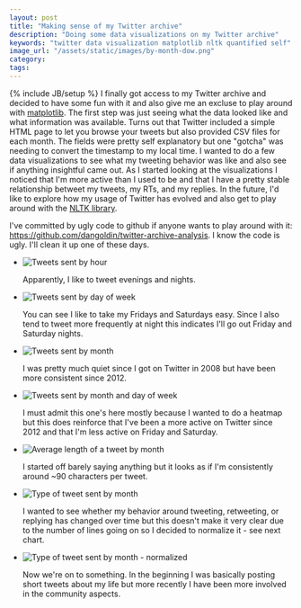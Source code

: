 ```yaml
---
layout: post
title: "Making sense of my Twitter archive"
description: "Doing some data visualizations on my Twitter archive"
keywords: "twitter data visualization matplotlib nltk quantified self"
image_url: "/assets/static/images/by-month-dow.png"
category: 
tags:
---
```

{% include JB/setup %}
I finally got access to my Twitter archive and decided to have some fun with it and also give me an excluse to play around with <a href="http://matplotlib.org/">matplotlib</a>. The first step was just seeing what the data looked like and what information was available. Turns out that Twitter included a simple HTML page to let you browse your tweets but also provided CSV files for each month. The fields were pretty self explanatory but one "gotcha" was needing to convert the timestamp to my local time. I wanted to do a few data visualizations to see what my tweeting behavior was like and also see if anything insightful came out. As I started looking at the visualizations I noticed that I'm more active than I used to be and that I have a pretty stable relationship betweet my tweets, my RTs, and my replies. In the future, I'd like to explore how my usage of Twitter has evolved and also get to play around with the <a href="http://nltk.org/">NLTK library</a>.

I've committed by ugly code to github if anyone wants to play around with it: <a href="https://github.com/dangoldin/twitter-archive-analysis">https://github.com/dangoldin/twitter-archive-analysis</a>. I know the code is ugly. I'll clean it up one of these days.

<ul class="thumbnails">
  <li class="span8">
    <div class="thumbnail">
      <img src="{{ IMG_PATH }}by-hour.png" alt="Tweets sent by hour">
      <p>Apparently, I like to tweet evenings and nights.</p>
    </div>
  </li>

  <li class="span8">
    <div class="thumbnail">
      <img src="{{ IMG_PATH }}by-dow.png" alt="Tweets sent by day of week">
      <p>You can see I like to take my Fridays and Saturdays easy. Since I also tend to tweet more frequently at night this indicates I'll go out Friday and Saturday nights.</p>
    </div>
  </li>

  <li class="span8">
    <div class="thumbnail">
      <img src="{{ IMG_PATH }}by-month.png" alt="Tweets sent by month">
      <p>I was pretty much quiet since I got on Twitter in 2008 but have been more consistent since 2012.</p>
    </div>
  </li>

  <li class="span8">
    <div class="thumbnail">
      <img src="{{ IMG_PATH }}by-month-dow.png" alt="Tweets sent by month and day of week">
      <p>I must admit this one's here mostly because I wanted to do a heatmap but this does reinforce that I've been a more active on Twitter since 2012 and that I'm less active on Friday and Saturday.</p>
    </div>
  </li>

  <li class="span8">
    <div class="thumbnail">
      <img src="{{ IMG_PATH }}by-month-length.png" alt="Average length of a tweet by month">
      <p>I started off barely saying anything but it looks as if I'm consistently around ~90 characters per tweet.</p>
    </div>
  </li>

  <li class="span8">
    <div class="thumbnail">
      <img src="{{ IMG_PATH }}by-month-type.png" alt="Type of tweet sent by month">
      <p>I wanted to see whether my behavior around tweeting, retweeting, or replying has changed over time but this doesn't make it very clear due to the number of lines going on so I decided to normalize it - see next chart.</p>
    </div>
  </li>

  <li class="span8">
    <div class="thumbnail">
      <img src="{{ IMG_PATH }}by-month-type-stacked.png" alt="Type of tweet sent by month - normalized">
      <p>Now we're on to something. In the beginning I was basically posting short tweets about my life but more recently I have been more involved in the community aspects.</p>
    </div>
  </li>
</ul>